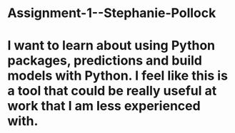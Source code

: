 # Assignment-1--Stephanie-Pollock
# I want to learn about using Python packages, predictions and build models with Python. I feel like this is a tool that could be really useful at work that I am less experienced with.
